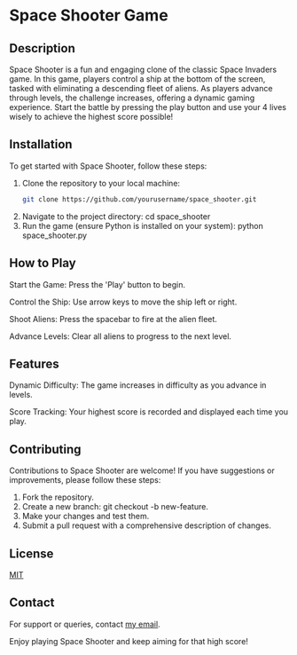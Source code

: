 # Space Shooter Game

## Description
Space Shooter is a fun and engaging clone of the classic Space Invaders game. In this game, players control a ship at the bottom of the screen, tasked with eliminating a descending fleet of aliens. As players advance through levels, the challenge increases, offering a dynamic gaming experience. Start the battle by pressing the play button and use your 4 lives wisely to achieve the highest score possible!

## Installation
To get started with Space Shooter, follow these steps:
1. Clone the repository to your local machine:
   ```bash
   git clone https://github.com/yourusername/space_shooter.git
2. Navigate to the project directory:
  cd space_shooter
3. Run the game (ensure Python is installed on your system):
  python space_shooter.py
## How to Play
Start the Game: Press the 'Play' button to begin.

Control the Ship: Use arrow keys to move the ship left or right.

Shoot Aliens: Press the spacebar to fire at the alien fleet.

Advance Levels: Clear all aliens to progress to the next level.

## Features

Dynamic Difficulty: The game increases in difficulty as you advance in levels.

Score Tracking: Your highest score is recorded and displayed each time you play.

## Contributing

Contributions to Space Shooter are welcome! If you have suggestions or improvements, please follow these steps:

1. Fork the repository.
2. Create a new branch: git checkout -b new-feature.
3. Make your changes and test them.
4. Submit a pull request with a comprehensive description of changes.

## License

[MIT](https://opensource.org/license/mit)

## Contact

For support or queries, contact [my email](mailto:blainetdeaton@gmail.com).

Enjoy playing Space Shooter and keep aiming for that high score!

